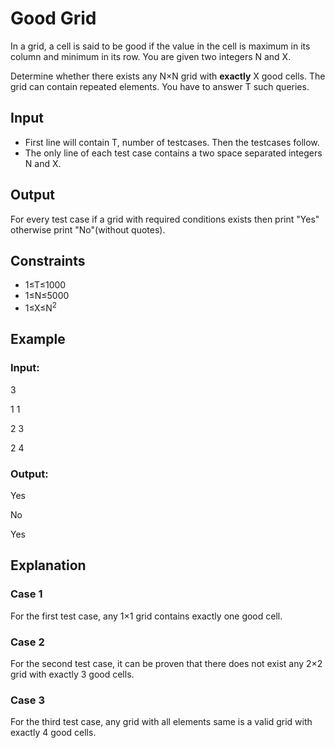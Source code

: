 # Good Grid

In a grid, a cell is said to be good if the value in the cell is maximum in its column and minimum in its row. 
You are given two integers N and X.

Determine whether there exists any N×N grid with **exactly** X good cells. 
The grid can contain repeated elements. You have to answer T such queries.

## Input

- First line will contain T, number of testcases. Then the testcases follow.
- The only line of each test case contains a two space separated integers N and X.

## Output

For every test case if a grid with required conditions exists then print "Yes" otherwise print "No"(without quotes).

## Constraints

- 1≤T≤1000
- 1≤N≤5000
- 1≤X≤N<sup>2</sup>

## Example

### Input:

3

1 1

2 3

2 4

### Output:

Yes

No

Yes

## Explanation

### Case 1

For the first test case, any 1×1 grid contains exactly one good cell.

### Case 2

For the second test case, it can be proven that there does not exist any 2×2 grid with exactly 3 good cells.

### Case 3

For the third test case, any grid with all elements same is a valid grid with exactly 4 good cells.
